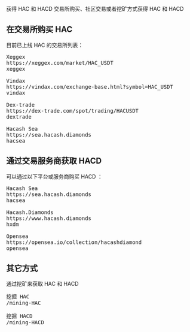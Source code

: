 获得 HAC 和 HACD
交易所购买、社区交易或者挖矿方式获得 HAC 和 HACD


<a name="hac"></a>

## 在交易所购买 HAC

目前已上线 HAC 的交易所列表：

<pre class="links">
Xeggex
https://xeggex.com/market/HAC_USDT
xeggex

Vindax
https://vindax.com/exchange-base.html?symbol=HAC_USDT
vindax

Dex-trade
https://dex-trade.com/spot/trading/HACUSDT
dextrade

Hacash Sea
https://sea.hacash.diamonds
hacsea
</pre>


<a name="hacd"></a>

## 通过交易服务商获取 HACD 

可以通过以下平台或服务商购买 HACD ：

<pre class="links">
Hacash Sea
https://sea.hacash.diamonds
hacsea

Hacash.Diamonds
https://www.hacash.diamonds
hxdm

Opensea
https://opensea.io/collection/hacashdiamond
opensea
</pre>


## 其它方式

通过挖矿来获取 HAC 和 HACD

<pre class="links">
挖掘 HAC
/mining-HAC

挖掘 HACD
/mining-HACD
</pre>
